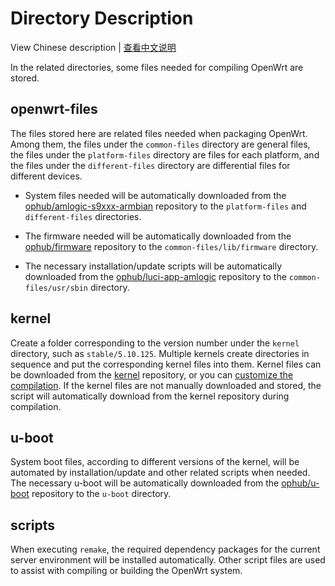 # Directory Description

View Chinese description | [查看中文说明](README.cn.md)

In the related directories, some files needed for compiling OpenWrt are stored.

## openwrt-files

The files stored here are related files needed when packaging OpenWrt. Among them, the files under the `common-files` directory are general files, the files under the `platform-files` directory are files for each platform, and the files under the `different-files` directory are differential files for different devices.

- System files needed will be automatically downloaded from the [ophub/amlogic-s9xxx-armbian](https://github.com/ophub/amlogic-s9xxx-armbian/tree/main/build-armbian/armbian-files) repository to the `platform-files` and `different-files` directories.

- The firmware needed will be automatically downloaded from the [ophub/firmware](https://github.com/ophub/firmware) repository to the `common-files/lib/firmware` directory.

- The necessary installation/update scripts will be automatically downloaded from the [ophub/luci-app-amlogic](https://github.com/ophub/luci-app-amlogic) repository to the `common-files/usr/sbin` directory.

## kernel

Create a folder corresponding to the version number under the `kernel` directory, such as `stable/5.10.125`. Multiple kernels create directories in sequence and put the corresponding kernel files into them. Kernel files can be downloaded from the [kernel](https://github.com/ophub/kernel) repository, or you can [customize the compilation](https://github.com/ophub/amlogic-s9xxx-armbian/tree/main/compile-kernel). If the kernel files are not manually downloaded and stored, the script will automatically download from the kernel repository during compilation.

## u-boot

System boot files, according to different versions of the kernel, will be automated by installation/update and other related scripts when needed. The necessary u-boot will be automatically downloaded from the [ophub/u-boot](https://github.com/ophub/u-boot) repository to the `u-boot` directory.

## scripts

When executing `remake`, the required dependency packages for the current server environment will be installed automatically. Other script files are used to assist with compiling or building the OpenWrt system.
